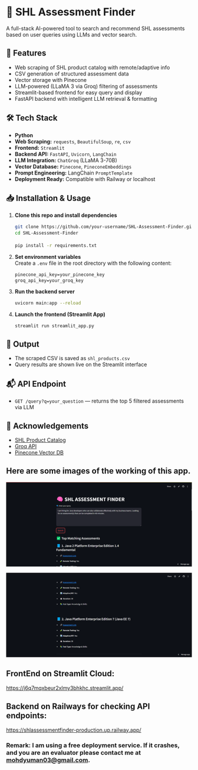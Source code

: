 # 🧠 SHL Assessment Finder

A full-stack AI-powered tool to search and recommend SHL assessments based on user queries using LLMs and vector search.

## 🚀 Features

- Web scraping of SHL product catalog with remote/adaptive info
- CSV generation of structured assessment data
- Vector storage with Pinecone
- LLM-powered (LLaMA 3 via Groq) filtering of assessments
- Streamlit-based frontend for easy query and display
- FastAPI backend with intelligent LLM retrieval & formatting

## 🛠️ Tech Stack

- **Python**
- **Web Scraping:** `requests`, `BeautifulSoup`, `re`, `csv`
- **Frontend:** `Streamlit`
- **Backend API:** `FastAPI`, `Uvicorn`, `LangChain`
- **LLM Integration:** `ChatGroq` (LLaMA 3-70B)
- **Vector Database:** `Pinecone`, `PineconeEmbeddings`
- **Prompt Engineering:** LangChain `PromptTemplate`
- **Deployment Ready:** Compatible with Railway or localhost

## 📥 Installation & Usage

1. **Clone this repo and install dependencies**  
   ```bash
   git clone https://github.com/your-username/SHL-Assessment-Finder.git
   cd SHL-Assessment-Finder

   pip install -r requirements.txt
   ```

2. **Set environment variables**  
   Create a `.env` file in the root directory with the following content:
   ```env
   pinecone_api_key=your_pinecone_key
   groq_api_key=your_groq_key
   ```

3. **Run the backend server**  
   ```bash
   uvicorn main:app --reload
   ```

4. **Launch the frontend (Streamlit App)**  
   ```bash
   streamlit run streamlit_app.py
   ```

## 📁 Output

- The scraped CSV is saved as `shl_products.csv`
- Query results are shown live on the Streamlit interface

## 📬 API Endpoint

- `GET /query?q=your_question` — returns the top 5 filtered assessments via LLM

## 🙌 Acknowledgements

- [SHL Product Catalog](https://www.shl.com/solutions/products/product-catalog/)
- [Groq API](https://console.groq.com/)
- [Pinecone Vector DB](https://www.pinecone.io/)

## Here are some images of the working of this app.
![alt text](image.png)


![alt text](image-1.png)

## FrontEnd on Streamlit Cloud:
https://j6q7mqxbeur2xlmy3bhkhc.streamlit.app/

## Backend on Railways for checking API endpoints:
https://shlassessmentfinder-production.up.railway.app/

### Remark: I am using a free deployment service. If it crashes, and you are an evaluator please contact me at mohdyuman03@gmail.com.


